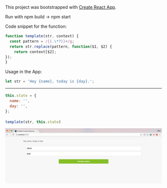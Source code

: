 This project was bootstrapped with [Create React App](https://github.com/facebookincubator/create-react-app).


Run with npm build -> npm start


Code snippet for the function:
```javascript
function template(str, context) {
  const pattern = /{(.\*?)}+/g;
  return str.replace(pattern, function($1, $2) {
    return context[$2];
});
}
```

Usage in the App:
```javascript
let str = 'Hey {name}, today is {day}.';
```
---

```javascript
this.state = {
  name: '',
  day: '',
};

template(str, this.state)
```

![Screenshot](screen.png)

